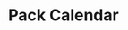 ---
title: Pack Calendar
googleCalendarLink: https://calendar.google.com/calendar/embed?src=cubscouts%40pack959.com&ctz=America%2FNew_York
icalLink: https://calendar.google.com/calendar/ical/cubscouts%40pack959.com/public/basic.ics
---